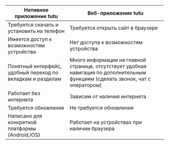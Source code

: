 | Нативное приложение tutu| Веб-приложение tutu|
| --|  --- |
| Требуется скачать и установить на телефон |  Требуется открыть сайт в браузере  |
| Имеется доступ к возможностям устройства|  Нет доступа к возможностям устройства |
| Понятный интерфейс, удобный переход по вкладкам и разделам |  Много информации на главной странице, отсутствует удобная навигация по дополнительным функциям (сделать звонок, чат с оператором) |
| Работает без интернета |  Зависим от наличия интернета |
| Требуется обновление |  Не требуется обновления |
| Написано для конкретной платформы (Android,IOS) | Работает на устройствах при наличии браузера |
